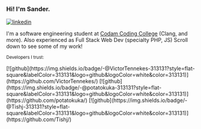 ### Hi! I'm Sander. 
[![linkedin](https://img.shields.io/badge/-@sander_verheijen-313131?style=flat-square&labelColor=313131&logo=LinkedIn&logoColor=white&color=313131)](https://www.linkedin.com/in/sander-verheijen-b7a1651a5/)

I'm a software engineering student at [Codam Coding College](https://www.codam.nl) (Clang, and more).
Also experienced as Full Stack Web Dev (specialty PHP, JS)
Scroll down to see some of my work!

<p><sub>Developers I trust:</sub></p>
<p>
[![github](https://img.shields.io/badge/-@VictorTennekes-313131?style=flat-square&labelColor=313131&logo=github&logoColor=white&color=313131)](https://github.com/VictorTennekes/)
[![github](https://img.shields.io/badge/-@potatokuka-313131?style=flat-square&labelColor=313131&logo=github&logoColor=white&color=313131)](https://github.com/potatokuka/)
[![github](https://img.shields.io/badge/-@Tishj-313131?style=flat-square&labelColor=313131&logo=github&logoColor=white&color=313131)](https://github.com/Tishj/)
</p>
